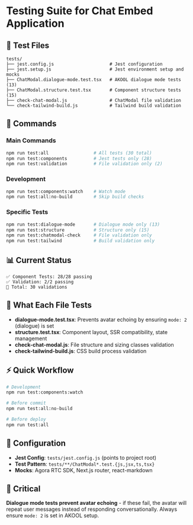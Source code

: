 # Testing Suite for Chat Embed Application

## 📁 Test Files

```
tests/
├── jest.config.js                     # Jest configuration
├── jest.setup.js                      # Jest environment setup and mocks
├── ChatModal.dialogue-mode.test.tsx   # AKOOL dialogue mode tests (13)
├── ChatModal.structure.test.tsx       # Component structure tests (15)
├── check-chat-modal.js                # ChatModal file validation
└── check-tailwind-build.js            # Tailwind build validation
```

## 🚀 Commands

### **Main Commands**

```bash
npm run test:all                 # All tests (30 total)
npm run test:components          # Jest tests only (28)
npm run test:validation          # File validation only (2)
```

### **Development**

```bash
npm run test:components:watch    # Watch mode
npm run test:all:no-build        # Skip build checks
```

### **Specific Tests**

```bash
npm run test:dialogue-mode       # Dialogue mode only (13)
npm run test:structure           # Structure only (15)
npm run test:chatmodal-check     # File validation only
npm run test:tailwind            # Build validation only
```

## 📊 Current Status

```
✅ Component Tests: 28/28 passing
✅ Validation: 2/2 passing
🎯 Total: 30 validations
```

## 🧪 What Each File Tests

- **dialogue-mode.test.tsx**: Prevents avatar echoing by ensuring `mode: 2` (dialogue) is set
- **structure.test.tsx**: Component layout, SSR compatibility, state management
- **check-chat-modal.js**: File structure and sizing classes validation
- **check-tailwind-build.js**: CSS build process validation

## ⚡ Quick Workflow

```bash
# Development
npm run test:components:watch

# Before commit
npm run test:all:no-build

# Before deploy
npm run test:all
```

## 🔧 Configuration

- **Jest Config**: `tests/jest.config.js` (points to project root)
- **Test Pattern**: `tests/**/ChatModal*.test.{js,jsx,ts,tsx}`
- **Mocks**: Agora RTC SDK, Next.js router, react-markdown

## 🚨 Critical

**Dialogue mode tests prevent avatar echoing** - if these fail, the avatar will repeat user messages instead of responding conversationally. Always ensure `mode: 2` is set in AKOOL setup.
